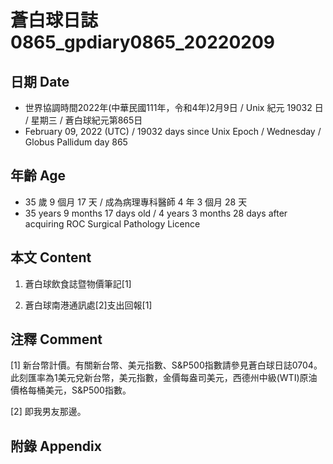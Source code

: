 [_metadata_:encoding]: - "utf-8"
[_metadata_:language]: - "zh-Hant-TW"
[_metadata_:fileformat]: - "markdown"
[_metadata_:MIME_type]: - "text/plain"
[_metadata_:markdown_version]: - "commonmark version 0.30"
[_metadata_:markdown_spec]: - "https://spec.commonmark.org/0.30/"

# 蒼白球日誌0865_gpdiary0865_20220209 #

## 日期 Date ##

* 世界協調時間2022年(中華民國111年，令和4年)2月9日 / Unix 紀元 19032 日 / 星期三 / 蒼白球紀元第865日
* February 09, 2022 (UTC) / 19032 days since Unix Epoch / Wednesday / Globus Pallidum day 865

## 年齡 Age ##

* 35 歲 9 個月 17 天 / 成為病理專科醫師 4 年 3 個月 28 天
* 35 years 9 months 17 days old / 4 years 3 months 28 days after acquiring ROC Surgical Pathology Licence

## 本文 Content ##

1. 蒼白球飲食誌暨物價筆記[1]

    
2. 蒼白球南港通訊處[2]支出回報[1]

    

## 注釋 Comment ##

[1] 新台幣計價。有關新台幣、美元指數、S&P500指數請參見蒼白球日誌0704。此刻匯率為1美元兌新台幣，美元指數，金價每盎司美元，西德州中級(WTI)原油價格每桶美元，S&P500指數。


[2] 即我男友那邊。



## 附錄 Appendix ##

